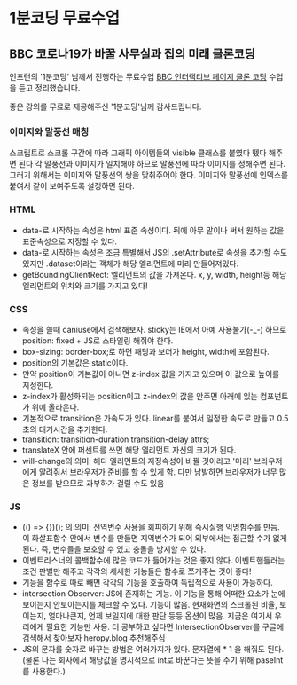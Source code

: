 # 1분코딩 무료수업
## BBC 코로나19가 바꿀 사무실과 집의 미래 클론코딩

인프런의 '1분코딩' 님께서 진행하는 무료수업 [BBC 인터랙티브 페이지 클론 코딩](https://www.inflearn.com/course/bbc-%EC%9D%B8%ED%84%B0%EB%9E%99%ED%8B%B0%EB%B8%8C%EC%9B%B9-%ED%81%B4%EB%A1%A0) 수업을 듣고 정리했습니다.

좋은 강의를 무료로 제공해주신 '1분코딩'님께 감사드립니다.

### 이미지와 말풍선 매칭
스크립트로 스크롤 구간에 따라 그래픽 아이템들의 visible 클래스를 붙였다 뗐다 해주면 된다
각 말풍선과 이미지가 일치해야 하므로 말풍선에 따라 이미지를 정해주면 된다.
그러기 위해서는 이미지와 말풍선의 쌍을 맞춰주어야 한다.
이미지와 말풍선에 인덱스를 붙여서 같이 보여주도록 설정하면 된다.

### HTML
* data-로 시작하는 속성은 html 표준 속성이다. 뒤에 아무 말이나 써서 원하는 값을 표준속성으로 지정할 수 있다. 
* data-로 시작하는 속성은 조금 특별해서 JS의 .setAttribute로 속성을 추가할 수도 있지만 .dataset이라는 객체가 해당 엘리먼트에 미리 만들어져있다.
* getBoundingClientRect: 엘리먼트의 값을 가져온다. x, y, width, height등 해당 엘리먼트의 위치와 크기를 가지고 있다!

### CSS
* 속성을 쓸때 caniuse에서 검색해보자. sticky는 IE에서 아예 사용불가(-_-) 하므로 position: fixed + JS로 스타일링 해줘야 한다. 
* box-sizing: border-box;로 하면 패딩과 보더가 height, width에 포함된다.
* position의 기본값은 static이다.
* 만약 position이 기본값이 아니면 z-index 값을 가지고 있으며 이 값으로 높이를 지정한다. 
* z-index가 활성화되는 position이고 z-index의 값을 안주면 아래에 있는 컴포넌트가 위에 올라온다.
* 기본적으로 transition은 가속도가 있다. linear를 붙여서 일정한 속도로 만들고 0.5초의 대기시간을 추가한다.
* transition: transition-duration transition-delay attrs;
* translateX 안에 퍼센트를 쓰면 해당 엘리먼트 자신의 크기가 된다.
* will-change의 의미: 해다 엘리먼트의 지정속성이 바뀔 것이라고 '미리' 브라우저에게 알려줘서 브라우저가 준비를 할 수 있게 함. 다만 남발하면 브라우저가 너무 많은 정보를 받으므로 과부하가 걸릴 수도 있음

### JS
* (() => {})(); 의 의미: 전역변수 사용을 회피하기 위해 즉시실행 익명함수를 만듬. 이 화살표함수 안에서 변수를 만들면 지역변수가 되어 외부에서는 접근할 수가 없게 된다. 즉, 변수들을 보호할 수 있고 충돌을 방지할 수 있다. 
* 이벤트리스너의 콜백함수에 많은 코드가 들어가는 것은 좋지 않다. 이벤트핸들러는 조건 판별만 해주고 각각의 세세한 기능들은 함수로 쪼개주는 것이 좋다!
* 기능을 함수로 따로 빼면 각각의 기능을 호출하여 독립적으로 사용이 가능하다. 
* intersection Observer: JS에 존재하는 기능. 이 기능을 통해 어떠한 요소가 눈에 보이는지 안보이는지를 체크할 수 있다. 기능이 많음. 현재화면의 스크롤된 비율, 보이는지, 얼마나큰지, 언제 보일지에 대한 판단 등등 옵션이 많음. 지금은 여기서 우리에게 필요한 기능만 사용. 더 공부하고 싶다면 IntersectionObserver를 구글에 검색해서 찾아보자 heropy.blog 추천해주심
* JS의 문자를 숫자로 바꾸는 방법은 여러가지가 있다. 문자열에 * 1 을 해줘도 된다.(물론 나는 회사에서 해당값을 명시적으로 int로 바꾼다는 뜻을 주기 위해 paseInt를 사용한다.)